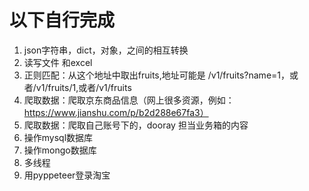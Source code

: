 # 以下自行完成
1. json字符串，dict，对象，之间的相互转换
2. 读写文件 和excel
3. 正则匹配：从这个地址中取出fruits,地址可能是 /v1/fruits?name=1，或者/v1/fruits/1,或者/v1/fruits
4. 爬取数据：爬取京东商品信息（网上很多资源，例如：https://www.jianshu.com/p/b2d288e67fa3）
5. 爬取数据：爬取自己账号下的，dooray 担当业务箱的内容
6. 操作mysql数据库
7. 操作mongo数据库
8. 多线程
9. 用pyppeteer登录淘宝

   
